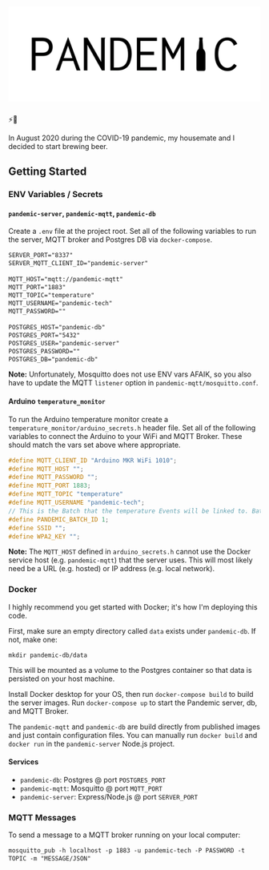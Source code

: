 # ![Pandemic Brewing logo](pandemic-server/public/images/logo.png)
⚡️🍺

In August 2020 during the COVID-19 pandemic, my housemate and I decided to start brewing beer.

## Getting Started

### ENV Variables / Secrets

#### `pandemic-server`, `pandemic-mqtt`, `pandemic-db`

Create a `.env` file at the project root. Set all of the following variables to run the server, MQTT broker and Postgres DB via `docker-compose`.

```
SERVER_PORT="8337"
SERVER_MQTT_CLIENT_ID="pandemic-server"

MQTT_HOST="mqtt://pandemic-mqtt"
MQTT_PORT="1883"
MQTT_TOPIC="temperature"
MQTT_USERNAME="pandemic-tech"
MQTT_PASSWORD=""

POSTGRES_HOST="pandemic-db"
POSTGRES_PORT="5432"
POSTGRES_USER="pandemic-server"
POSTGRES_PASSWORD=""
POSTGRES_DB="pandemic-db"
```

**Note:** Unfortunately, Mosquitto does not use ENV vars AFAIK, so you also have to update the MQTT `listener` option in `pandemic-mqtt/mosquitto.conf`.

#### Arduino `temperature_monitor`

To run the Arduino temperature monitor create a `temperature_monitor/arduino_secrets.h` header file. Set all of the following variables to connect the Arduino to your WiFi and MQTT Broker. These should match the vars set above where appropriate.

```cpp
#define MQTT_CLIENT_ID "Arduino MKR WiFi 1010";
#define MQTT_HOST "";
#define MQTT_PASSWORD "";
#define MQTT_PORT 1883;
#define MQTT_TOPIC "temperature"
#define MQTT_USERNAME "pandemic-tech";
// This is the Batch that the temperature Events will be linked to. Batch `1` is seeded for testing.
#define PANDEMIC_BATCH_ID 1;
#define SSID "";
#define WPA2_KEY "";
```

**Note:** The `MQTT_HOST` defined in `arduino_secrets.h` cannot use the Docker service host (e.g. `pandemic-mqtt`) that the server uses. This will most likely need be a URL (e.g. hosted) or IP address (e.g. local network).

### Docker

I highly recommend you get started with Docker; it's how I'm deploying this code.

First, make sure an empty directory called `data` exists under `pandemic-db`. If not, make one:
```shell
mkdir pandemic-db/data
```

This will be mounted as a volume to the Postgres container so that data is persisted on your host machine.

Install Docker desktop for your OS, then run `docker-compose build` to build the server images. Run `docker-compose up` to start the Pandemic server, db, and MQTT Broker.

The `pandemic-mqtt` and `pandemic-db` are build directly from published images and just contain configuration files. You can manually run `docker build` and `docker run` in the `pandemic-server` Node.js project.

#### Services

- `pandemic-db`: Postgres @ port `POSTGRES_PORT`
- `pandemic-mqtt`: Mosquitto @ port `MQTT_PORT`
- `pandemic-server`: Express/Node.js @ port `SERVER_PORT`

### MQTT Messages

To send a message to a MQTT broker running on your local computer:
```shell
mosquitto_pub -h localhost -p 1883 -u pandemic-tech -P PASSWORD -t TOPIC -m "MESSAGE/JSON"
```
